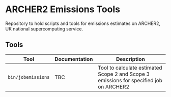 # ARCHER2 Emissions Tools

Repository to hold scripts and tools for emissions estimates on ARCHER2, UK national supercomputing service.

## Tools

| Tool | Documentation | Description |
|---|---|---|
| `bin/jobemissions` | TBC | Tool to calculate estimated Scope 2 and Scope 3 emissions for specified job on ARCHER2 |


